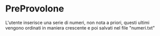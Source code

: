# PreProvolone
L'utente inserisce una serie di numeri, non nota a priori, questi ultimi vengono ordinati in maniera crescente e poi salvati nel file "numeri.txt"
